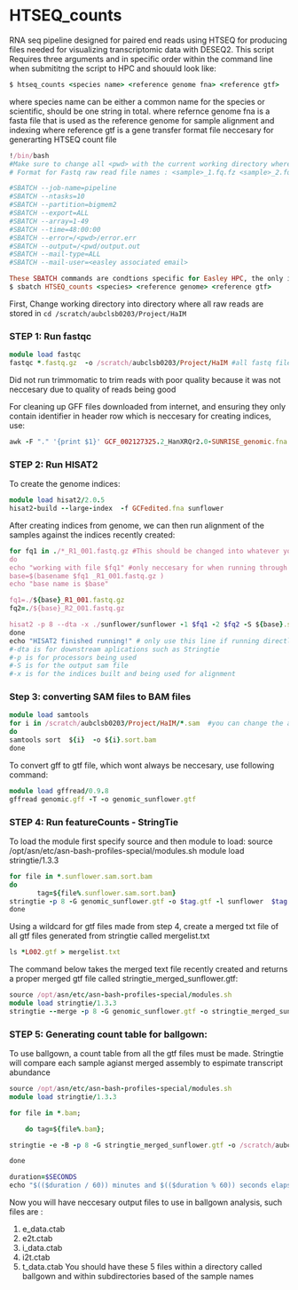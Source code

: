 # HTSEQ_counts
RNA seq pipeline designed for paired end reads using HTSEQ for producing files needed for visualizing transcriptomic data with DESEQ2. 
This script Requires three arguments and in specific order within the command line when submititng the script to HPC and shouuld look like: 
```ruby
$ htseq_counts <species name> <reference genome fna> <reference gtf> 
```
where species name can be either a common name for the species or scientific, should be one string in total.
where refernce genome fna is a fasta file that is used as the reference genome for sample alignment and indexing 
where reference gtf is a gene transfer format  file neccesary for generarting HTSEQ count file 

```ruby 
!/bin/bash
#Make sure to change all <pwd> with the current working directory where you have all fastq raw reads and your gft and reference genome 
# Format for Fastq raw read file names : <sample>_1.fq.fz <sample>_2.fq.gz

#SBATCH --job-name=pipeline
#SBATCH --ntasks=10
#SBATCH --partition=bigmem2
#SBATCH --export=ALL
#SBATCH --array=1-49
#SBATCH --time=48:00:00
#SBATCH --error=/<pwd>/error.err
#SBATCH --output=/<pwd/output.out
#SBATCH --mail-type=ALL
#SBATCH --mail-user=<easley associated email> 

These SBATCH commands are condtions specific for Easley HPC, the only important and universal command from this block is the shebang line. if using easley, to submit the script:
$ sbatch HTSEQ_counts <species> <reference genome> <reference gtf> 
```

First, Change working directory into directory where all raw reads are stored in
`cd /scratch/aubclsb0203/Project/HaIM`

### STEP 1: Run fastqc
```ruby
module load fastqc
fastqc *.fastq.gz  -o /scratch/aubclsb0203/Project/HaIM #all fastq files within a directory will run fastqc on, it outputs to whatever path is given in -o option
```

Did not run trimmomatic to trim reads with poor quality because it was not neccesary due to quality of reads being good

For cleaning up GFF files downloaded from internet, and ensuring they only contain identifier in header row which is neccesary for creating indices, use: 

```ruby
awk -F "." '{print $1}' GCF_002127325.2_HanXRQr2.0-SUNRISE_genomic.fna > GCFedited.fna
```



### STEP 2: Run HISAT2
To create the genome indices: 

```ruby 
module load hisat2/2.0.5
hisat2-build --large-index  -f GCFedited.fna sunflower
```
After creating indices from genome, we can then run alignment of the samples against the indices recently created: 
```ruby
for fq1 in ./*_R1_001.fastq.gz #This should be changed into whatever you have last in sample names common between all samples 
do
echo "working with file $fq1" #only neccesary for when running through the terminal
base=$(basename $fq1 _R1_001.fastq.gz )
echo "base name is $base"

fq1=./${base}_R1_001.fastq.gz
fq2=./${base}_R2_001.fastq.gz

hisat2 -p 8 --dta -x ./sunflower/sunflower -1 $fq1 -2 $fq2 -S ${base}.sunflower.sam
done
echo "HISAT2 finished running!" # only use this line if running directly from terminal
#-dta is for downstream aplications such as Stringtie
#-p is for processors being used
#-S is for the output sam file
#-x is for the indices built and being used for alignment
```



### Step 3: converting SAM files to BAM files
```ruby
module load samtools
for i in /scratch/aubclsb0203/Project/HaIM/*.sam  #you can change the absolute path to relative path
do
samtools sort  ${i}  -o ${i}.sort.bam
done
```

To convert  gff to gtf file, which wont always be neccesary, use following command: 
```ruby
module load gffread/0.9.8
gffread genomic.gff -T -o genomic_sunflower.gtf
```


### STEP 4: Run featureCounts - StringTie
To load the module first specify source and then module to load:
source /opt/asn/etc/asn-bash-profiles-special/modules.sh
module load stringtie/1.3.3
```ruby
for file in *.sunflower.sam.sort.bam
do
       tag=${file%.sunflower.sam.sort.bam}
stringtie -p 8 -G genomic_sunflower.gtf -o $tag.gtf -l sunflower  $tag.sunflower.sam.sort.bam
done
```
Using a wildcard for gtf files made from step 4, create a merged txt file of all gtf files generated from stringtie called mergelist.txt 
```ruby
ls *L002.gtf > mergelist.txt 
```

The command below takes the merged text file recently created and returns a proper merged gtf file called stringtie_merged_sunflower.gtf:
```ruby
source /opt/asn/etc/asn-bash-profiles-special/modules.sh
module load stringtie/1.3.3
stringtie --merge -p 8 -G genomic_sunflower.gtf -o stringtie_merged_sunflower.gtf mergelist.txt
```

### STEP 5: Generating count table for ballgown:
To use ballgown, a count table from all the gtf files must be made. Stringtie will compare each sample agianst merged assembly to espimate transcript abundance
```ruby
source /opt/asn/etc/asn-bash-profiles-special/modules.sh
module load stringtie/1.3.3

for file in *.bam;

    do tag=${file%.bam};

stringtie -e -B -p 8 -G stringtie_merged_sunflower.gtf -o /scratch/aubclsb0203/Project/HaIM/ballgown/$tag/$tag.gtf $tag.bam

done

duration=$SECONDS
echo "$(($duration / 60)) minutes and $(($duration % 60)) seconds elapsed."
```
Now you will have neccesary output files to use in ballgown analysis, such files are : 
1. e_data.ctab
2. e2t.ctab
3. i_data.ctab
4. i2t.ctab
5. t_data.ctab
You should have these 5 files within a directory called ballgown and within subdirectories based of the sample names 
